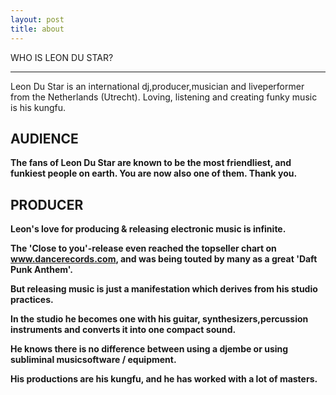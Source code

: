 ```yaml
---
layout: post
title: about
---
```


<div class="editable margin-bottom margin-top           " contenteditable="true" id="content_1">WHO IS LEON DU STAR?  

-----------------------

Leon Du Star is an international dj,producer,musician and liveperformer from the Netherlands (Utrecht). Loving, listening and creating funky music is his kungfu.

  
AUDIENCE
--------


<span style="font-weight: bold;">
The fans of Leon Du Star are known to be the most friendliest, and funkiest people on earth. You are now also one of them. Thank you.  
  



PRODUCER
--------

Leon's love for producing & releasing electronic music is infinite.

The 'Close to you'-release even reached the topseller chart on www.dancerecords.com, and was being touted by many as a great 'Daft Punk Anthem'.

But releasing music is just a manifestation which derives from his studio practices. 

In the studio he becomes one with his guitar, synthesizers,percussion instruments and converts it into one compact sound.

He knows there is no difference between using a djembe or using subliminal musicsoftware / equipment.

His productions are his kungfu, and he has worked with a lot of masters.


